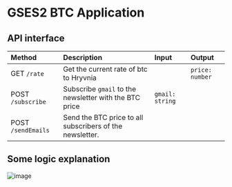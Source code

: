 # GSES2 BTC Application

## API interface
| Method | Description | Input | Output |
| :--- | :--- | :--- | :--- |
| GET `/rate` | Get the current rate of btc to Hryvnia |  | `price: number` |
| POST `/subscribe` | Subscribe `gmail` to the newsletter with the BTC price | `gmail: string` |  |
| POST `/sendEmails` | Send the BTC price to all subscribers of the newsletter. |  |  |

## Some logic explanation
![image](https://github.com/gaponukz/GSES2-BTC-application/assets/49754258/474fd9cd-2d01-4642-aa65-18cb55323e9d)
